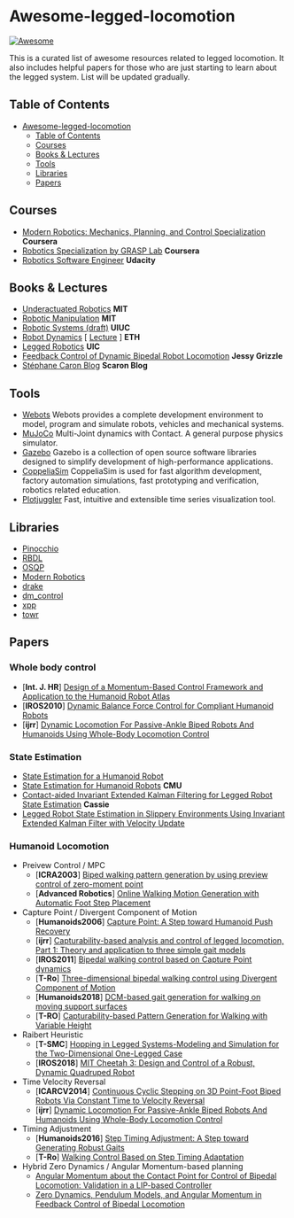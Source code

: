 # Awesome-legged-locomotion  
[![Awesome](https://awesome.re/badge.svg)](https://awesome.re)

This is a curated list of awesome resources related to legged locomotion. It also includes helpful papers for those who are just starting to learn about the legged system. List will be updated gradually.

## Table of Contents
- [Awesome-legged-locomotion](#awesome-legged-locomotion)
	- [Table of Contents](#table-of-contents)
	- [Courses](#courses)
	- [Books & Lectures](#books--lectures)
	- [Tools](#tools)
	- [Libraries](#libraries)
	- [Papers](#papers)


## Courses
- [Modern Robotics: Mechanics, Planning, and Control Specialization](https://www.coursera.org/specializations/modernrobotics?) **Coursera**
- [Robotics Specialization by GRASP Lab](https://www.coursera.org/specializations/robotics) **Coursera**
- [Robotics Software Engineer](https://www.udacity.com/course/robotics-software-engineer--nd209) **Udacity**


## Books & Lectures
- [Underactuated Robotics](https://underactuated.mit.edu) **MIT**
- [Robotic Manipulation](https://manipulation.mit.edu) **MIT**
- [Robotic Systems (draft)](https://motion.cs.illinois.edu/RoboticSystems/) **UIUC**
- [Robot Dynamics](https://ethz.ch/content/dam/ethz/special-interest/mavt/robotics-n-intelligent-systems/rsl-dam/documents/RobotDynamics2017/RD_HS2017script.pdf) [ [Lecture](https://www.youtube.com/playlist?list=PLE-BQwvVGf8GMY11YEONylkQNu0UWj0VE) ] **ETH** 
- [Legged Robotics](https://pab47.github.io/legs.html) **UIC**
- [Feedback Control of Dynamic Bipedal Robot Locomotion]() **Jessy Grizzle**
- [Stéphane Caron Blog](https://scaron.info) **Scaron Blog**


## Tools
- [Webots](https://cyberbotics.com) Webots provides a complete development environment to model, program and simulate robots, vehicles and mechanical systems.
- [MuJoCo](https://github.com/deepmind/mujoco) Multi-Joint dynamics with Contact. A general purpose physics simulator.
- [Gazebo](https://gazebosim.org/home) Gazebo is a collection of open source software libraries designed to simplify development of high-performance applications.
- [CoppeliaSim](https://www.coppeliarobotics.com) CoppeliaSim is used for fast algorithm development, factory automation simulations, fast prototyping and verification, robotics related education.
- [Plotjuggler](https://plotjuggler.io) Fast, intuitive and extensible time series visualization tool.


## Libraries
- [Pinocchio](https://github.com/stack-of-tasks/pinocchio)
- [RBDL](https://github.com/rbdl/rbdl)
- [OSQP](https://github.com/google/osqp-cpp)
- [Modern Robotics](https://github.com/Le0nX/ModernRoboticsCpp)
- [drake](https://github.com/RobotLocomotion/drake)
- [dm_control](https://github.com/deepmind/dm_control)
- [xpp](https://github.com/leggedrobotics/xpp)
- [towr](https://github.com/ethz-adrl/towr)


## Papers

### Whole body control
- [**Int. J. HR**] [Design of a Momentum-Based Control Framework and Application to the Humanoid Robot Atlas](https://www.researchgate.net/profile/Twan-Koolen/publication/280839675_Design_of_a_Momentum-Based_Control_Framework_and_Application_to_the_Humanoid_Robot_Atlas/links/59ea41d3aca272cddddb7ba3/Design-of-a-Momentum-Based-Control-Framework-and-Application-to-the-Humanoid-Robot-Atlas.pdf)
- [**IROS2010**] [Dynamic Balance Force Control for Compliant Humanoid Robots](https://ieeexplore.ieee.org/document/5648837)
- [**ijrr**] [Dynamic Locomotion For Passive-Ankle Biped Robots And Humanoids Using Whole-Body Locomotion Control](https://journals.sagepub.com/doi/full/10.1177/0278364920918014)

### State Estimation
- [State Estimation for a Humanoid Robot](https://arxiv.org/abs/1402.5450)
- [State Estimation for Humanoid Robots](https://www.ri.cmu.edu/pub_files/2015/8/main.pdf) **CMU**
- [Contact-aided Invariant Extended Kalman Filtering for Legged Robot State Estimation](https://arxiv.org/pdf/1805.10410.pdf) **Cassie**
- [Legged Robot State Estimation in Slippery Environments Using Invariant Extended Kalman Filter with Velocity Update](https://hybrid-robotics.berkeley.edu/publications/ICRA2021_InEKF-Cassie-Slip-Estimation.pdf)

### Humanoid Locomotion
* Preivew Control / MPC
	* [**ICRA2003**] [Biped walking pattern generation by using preview control of zero-moment point](https://ieeexplore.ieee.org/document/1241826)
	* [**Advanced Robotics**] [Online Walking Motion Generation with Automatic Foot Step Placement](https://inria.hal.science/inria-00391408v1/document)
* Capture Point / Divergent Component of Motion
	* [**Humanoids2006**] [Capture Point: A Step toward Humanoid Push Recovery](https://ieeexplore.ieee.org/document/4115602?arnumber=4115602)
	* [**ijrr**] [Capturability-based analysis and control of legged locomotion, Part 1: Theory and application to three simple gait models](https://journals.sagepub.com/doi/pdf/10.1177/0278364912452673?casa_token=tBjlmF4O-3gAAAAA:vjbn7YPsvdkgIDt7ro2nv5JXnNMo_1VMMeKKfEcmj5zvILR-DHCjbwzcOUyBY11nYnMuh3un8sDl)
	* [**IROS2011**] [Bipedal walking control based on Capture Point dynamics](https://ieeexplore.ieee.org/document/6094435)
	* [**T-Ro**] [Three-dimensional bipedal walking control using Divergent Component of Motion](https://ieeexplore.ieee.org/document/7063218)
	* [**Humanoids2018**] [DCM-based gait generation for walking on moving support surfaces](https://ieeexplore.ieee.org/document/8625006)
	* [**T-RO**] [Capturability-based Pattern Generation for Walking with Variable Height](https://ieeexplore.ieee.org/document/8766870)
* Raibert Heuristic
	* [**T-SMC**] [Hopping in Legged Systems-Modeling and Simulation for the Two-Dimensional One-Legged Case](https://ieeexplore.ieee.org/document/6313238)
	* [**IROS2018**] [MIT Cheetah 3: Design and Control of a Robust, Dynamic Quadruped Robot](https://ieeexplore.ieee.org/abstract/document/8593885)
* Time Velocity Reversal
	* [**ICARCV2014**] [Continuous Cyclic Stepping on 3D Point-Foot Biped Robots Via Constant Time to Velocity Reversal](https://ieeexplore.ieee.org/document/7064561)
	* [**ijrr**] [Dynamic Locomotion For Passive-Ankle Biped Robots And Humanoids Using Whole-Body Locomotion Control](https://arxiv.org/abs/1901.08100)
* Timing Adjustment
	* [**Humanoids2016**] [Step Timing Adjustment: A Step toward Generating Robust Gaits](https://arxiv.org/abs/1610.02377)
	* [**T-Ro**] [Walking Control Based on Step Timing Adaptation](https://arxiv.org/abs/1704.01271)
* Hybrid Zero Dynamics / Angular Momentum-based planning
	* [Angular Momentum about the Contact Point for Control of Bipedal Locomotion: Validation in a LIP-based Controller](https://arxiv.org/pdf/2008.10763.pdf)
	* [Zero Dynamics, Pendulum Models, and Angular Momentum in Feedback Control of Bipedal Locomotion](https://arxiv.org/pdf/2105.08170.pdf)
